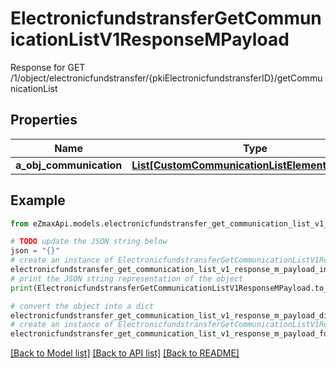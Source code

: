 # ElectronicfundstransferGetCommunicationListV1ResponseMPayload

Response for GET /1/object/electronicfundstransfer/{pkiElectronicfundstransferID}/getCommunicationList

## Properties

Name | Type | Description | Notes
------------ | ------------- | ------------- | -------------
**a_obj_communication** | [**List[CustomCommunicationListElementResponse]**](CustomCommunicationListElementResponse.md) |  | 

## Example

```python
from eZmaxApi.models.electronicfundstransfer_get_communication_list_v1_response_m_payload import ElectronicfundstransferGetCommunicationListV1ResponseMPayload

# TODO update the JSON string below
json = "{}"
# create an instance of ElectronicfundstransferGetCommunicationListV1ResponseMPayload from a JSON string
electronicfundstransfer_get_communication_list_v1_response_m_payload_instance = ElectronicfundstransferGetCommunicationListV1ResponseMPayload.from_json(json)
# print the JSON string representation of the object
print(ElectronicfundstransferGetCommunicationListV1ResponseMPayload.to_json())

# convert the object into a dict
electronicfundstransfer_get_communication_list_v1_response_m_payload_dict = electronicfundstransfer_get_communication_list_v1_response_m_payload_instance.to_dict()
# create an instance of ElectronicfundstransferGetCommunicationListV1ResponseMPayload from a dict
electronicfundstransfer_get_communication_list_v1_response_m_payload_form_dict = electronicfundstransfer_get_communication_list_v1_response_m_payload.from_dict(electronicfundstransfer_get_communication_list_v1_response_m_payload_dict)
```
[[Back to Model list]](../README.md#documentation-for-models) [[Back to API list]](../README.md#documentation-for-api-endpoints) [[Back to README]](../README.md)


